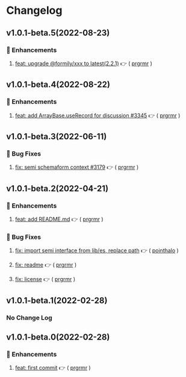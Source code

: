 # Changelog

## v1.0.1-beta.5(2022-08-23)

### :tada: Enhancements

1. [feat: upgrade @formily/xxx to latest(2.2.1)](https://github.com/formilyjs/semi/commit/ffb196e) :point_right: ( [prgrmr](https://github.com/prgrmr) )

## v1.0.1-beta.4(2022-08-22)

### :tada: Enhancements

1. [feat: add ArrayBase.useRecord for discussion #3345](https://github.com/formilyjs/semi/commit/d066b32) :point_right: ( [prgrmr](https://github.com/prgrmr) )

## v1.0.1-beta.3(2022-06-11)

### :bug: Bug Fixes

1. [fix: semi schemaform context #3179](https://github.com/formilyjs/semi/commit/7500eda) :point_right: ( [prgrmr](https://github.com/prgrmr) )

## v1.0.1-beta.2(2022-04-21)

### :tada: Enhancements

1. [feat: add README.md](https://github.com/formilyjs/semi/commit/460c13a) :point_right: ( [prgrmr](https://github.com/prgrmr) )

### :bug: Bug Fixes

1. [fix: import semi interface from lib/es, replace path](https://github.com/formilyjs/semi/commit/7228fd2) :point_right: ( [pointhalo](https://github.com/pointhalo) )

1. [fix: readme](https://github.com/formilyjs/semi/commit/8b6b303) :point_right: ( [prgrmr](https://github.com/prgrmr) )

1. [fix: license](https://github.com/formilyjs/semi/commit/1ad83ea) :point_right: ( [prgrmr](https://github.com/prgrmr) )

## v1.0.1-beta.1(2022-02-28)

### No Change Log

## v1.0.1-beta.0(2022-02-28)

### :tada: Enhancements

1. [feat: first commit](https://github.com/formilyjs/semi/commit/83fd8db) :point_right: ( [prgrmr](https://github.com/prgrmr) )
